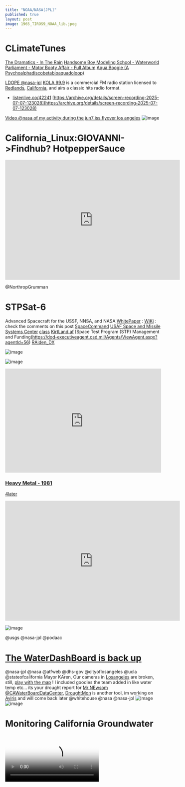 ```yaml
---
title: "NOAA/NASA[JPL]"
published: true
layout: post
image: 1965_TIROS9_NOAA_lib.jpeg
---
```



# CLimateTunes


<object width="560" height="315" data="https://www.youtube.com/embed/MxGEVIvSFeY" title="Journey - Wheel in the Sky (Official HD Video - 1978)" frameborder="0" allow="accelerometer; autoplay; clipboard-write; encrypted-media; gyroscope; picture-in-picture; web-share" referrerpolicy="strict-origin-when-cross-origin" allowfullscreen></object>

[The Dramatics - In The Rain](https://youtu.be/xwAFcPmszeQ) [Handsome Boy Modeling School - Waterworld](https://youtu.be/zLXlR-t0yCY?list=RDzLXlR-t0yCY) [Parliament - Motor Booty Affair - Full Album](https://youtube.com/playlist?list=PL8EtWTVglL0FTI6fYZuPe90BUPNX2kiyO&si=YcScWqcupMybpe05) [Aqua Boogie (A Psychoalphadiscobetabioaquadoloop) ](https://youtu.be/g3UC1KpSYLE?list=RDg3UC1KpSYLE)

[LDOPE @nasa-jpl](https://landweb.modaps.eosdis.nasa.gov/) 
[KOLA 99.9](https://www.kolafm.com/) 
is a commercial FM radio station licensed to [Redlands](https://www.cityofredlands.org/), [California](https://www.google.com/search?sca_esv=b7953b605ea5985e&rlz=1CASLJZ_enUS1170&sxsrf=AE3TifM6z9PzBccRJMcZEA4e1mixTnhMyg:1752004504978&q=redland+california&tbm=nws&source=lnms&fbs=AIIjpHxU7SXXniUZfeShr2fp4giZMLQ4RPdPjLPmOakFCN7X8EE7njRrb2FMGWExx-5ARS2dDjUqH8P7GJI3gXZTNa1ewV-CLv5ZT6fd_dbJFn0Njuz_e0Wu8_7yRkIN2Hnn3CAfH2L-S7a8qDrs-1gsjyM8Z0amfVSgtxyeHYqukoLI3D0Zmnhhn-5vvvmaIzjmG6rQIfOyt7B-TolXJ2CsS93wxGt2JQ&sa=X&sqi=2&ved=2ahUKEwjC6Kexha6OAxWmJ0QIHetYFj0Q0pQJKAN6BAgiEAE&biw=960&bih=945&dpr=1), and airs a classic hits radio format.
- [listenlive.co/42241](https://player.listenlive.co/42241)
[https://archive.org/details/screen-recording-2025-07-07-123028](https://archive.org/details/screen-recording-2025-07-07-123028)

[Video @nasa of my activity during the jun7 iss flyover los angeles](https://ia600906.us.archive.org/35/items/screen-recording-2025-07-07-123028/screen-20250708-045854.mp4)
![image](https://github.com/user-attachments/assets/4e167691-fcdc-495b-b740-4a2aa68402c1)

# California_Linux:GIOVANNI->Findhub? HotpepperSauce

<iframe src="https://archive.org/embed/GIOVANNIFindhub" width="560" height="384" frameborder="0" webkitallowfullscreen="true" mozallowfullscreen="true" allowfullscreen></iframe>

<object
  type="application/pdf"
  data="https://ia801608.us.archive.org/31/items/image-6_20250415/image%20%284%29.pdf"
  width="500"
  height="400"></object>
  
@NorthropGrumman 
# STPSat-6
Advanced Spacecraft for the
USSF, NNSA, and NASA [WhitePaper](https://cdn.northropgrumman.com/-/media/wp-content/uploads/DS-69-STPSat-6.pdf?v=1.0.0) : [WiKi](https://en.wikipedia.org/wiki/Space_Test_Program) : check the comments on this post
  [SpaceCommand](https://www.ssc.spaceforce.mil/Connect-With-Us/Space-Systems-Command-Front-Door/Space-Test-Program) [USAF Space and Missile Systems Center](https://ntrs.nasa.gov/api/citations/19960054106/downloads/19960054106.pdf) [class](https://www.geo.arizona.edu/content/PlanetaryGeoscience?_gl=1*a03zo4*_gcl_au*MTQwNzAyMTMxMi4xNzUyMDg0Mzcz*_ga*NzI2OTI4MDg4LjE3NTIwODQzNzM.*_ga_7PV3540XS3*czE3NTIwODQzNzMkbzEkZzEkdDE3NTIwODQ0MjMkajEwJGwwJGg3NTE0NDY4NTQ.) [KirtLand.af](https://www.kirtland.af.mil/Portals/52/Innovation%20and%20Prototyping%20Fact%20Sheet_PA%20Approved.pdf) [Space Test Program (STP) Management and Funding(https://dod-executiveagent.osd.mil/Agents/ViewAgent.aspx?agentId=56) [RAiden_DX](https://archive.org/details/arcade_raidendx#)

<div class=tupperware markdown="1">

![image](https://github.com/user-attachments/assets/93607547-f37b-47fe-8c1b-ecb80de43ba6)

![image](https://github.com/user-attachments/assets/875c42eb-81cc-4078-80b5-2582b1e82f49)


</div>

<iframe src="https://www.facebook.com/plugins/post.php?href=https%3A%2F%2Fwww.facebook.com%2FGeorgia.Bureau.of.Investigation%2Fposts%2Fpfbid02MdLMDV8jJPyDzmRaLSdeWutg7X9vpHX5MVkk262FQr5LQUhYgWN9TM2BZd4PMFQVl&show_text=false&width=500" width="500" height="333" style="border:none;overflow:hidden" scrolling="no" frameborder="0" allowfullscreen="true" allow="autoplay; clipboard-write; encrypted-media; picture-in-picture; web-share"></iframe>

<object data="https://www.facebook.com/plugins/post.php?href=https%3A%2F%2Fwww.facebook.com%2FGeorgia.Bureau.of.Investigation%2Fposts%2Fpfbid028NvzNHBMTBuC7tqhSsQceuEUHLzTEo3hF12Xp9i8C7zaZeGUYikqFEH57GYQ6k4Vl&show_text=true&width=500" width="500" height="559" style="border:none;overflow:hidden" scrolling="no" frameborder="0" allowfullscreen="true" allow="autoplay; clipboard-write; encrypted-media; picture-in-picture; web-share"></object>


### [Heavy Metal - 1981](https://archive.org/details/heavy.-metal.-1981.1080p.-blu-ray.x-264.-yify) 
[4later](https://svs.gsfc.nasa.gov/20405/)

<iframe src="https://archive.org/embed/heavy.-metal.-1981.1080p.-blu-ray.x-264.-yify" width="560" height="384" frameborder="0" webkitallowfullscreen="true" mozallowfullscreen="true" allowfullscreen></iframe>

![image](https://github.com/user-attachments/assets/57e5acda-23bd-48d9-bebb-93c0ad595825)


@usgs @nasa-jpl @podaac 
# [The WaterDashBoard is back up]( https://dashboard.waterdata.usgs.gov/app/nwd/en/?aoi=bbox-%5B-116.66617%2C29.83053%2C-98.303%2C44.1844%5D&view=%7B%22basemap%22%3A%22EsriImagery2%22%2C%22bounds%22%3A%22-116.66617129965529%2C29.830529926211778%2C-98.30299535512766%2C44.18440445023236%22%2C%22insetMap%22%3Afalse%2C%22panel%22%3A%7B%22id%22%3A%22ViewerLayers%22%2C%22open%22%3Afalse%2C%22checkbox%22%3A%222%2C3%2C4%2C7%2C16%2C20%2C21%2C22%2C23%22%2C%22range%22%3A%220%3A1.0%2C1%3A1.0%2C2%3A1.0%2C3%3A1.0%2C4%3A1.0%2C5%3A1.0%2C6%3A1.0%2C7%3A1.0%2C8%3A0.8%2C9%3A0.3%2C10%3A0.5%2C11%3A0.5%2C12%3A0.5%2C13%3A0.5%2C14%3A0.5%2C15%3A0.5%2C16%3A0.5%2C17%3A1.0%2C18%3A1.0%2C19%3A1.0%2C20%3A1.0%22%2C%22select%22%3A%220%3A1%2C1%3A0%2C2%3A0%2C3%3A0%2C4%3A0%2C5%3A0%2C6%3A0%2C7%3A0%2C8%3A0%2C9%3A0%2C10%3A0%2C11%3A0%2C12%3A0%2C13%3A0%2C14%3A0%2C15%3A0%2C16%3A0%2C17%3A0%2C18%3A0%2C19%3A0%22%7D%7D )

@nasa-jpl @nasa @atfweb @dhs-gov @cityoflosangeles @ucla @stateofcalifornia Mayor KAren, Our cameras in [Losangeles](https://archive.org/details/historyoflosange00wils/page/n5/mode/2up) are broken, still, [play with the map]( https://dashboard.waterdata.usgs.gov/app/nwd/en/?aoi=bbox-%5B-116.66617%2C29.83053%2C-98.303%2C44.1844%5D&view=%7B%22basemap%22%3A%22EsriImagery2%22%2C%22bounds%22%3A%22-116.66617129965529%2C29.830529926211778%2C-98.30299535512766%2C44.18440445023236%22%2C%22insetMap%22%3Afalse%2C%22panel%22%3A%7B%22id%22%3A%22ViewerLayers%22%2C%22open%22%3Afalse%2C%22checkbox%22%3A%222%2C3%2C4%2C7%2C16%2C20%2C21%2C22%2C23%22%2C%22range%22%3A%220%3A1.0%2C1%3A1.0%2C2%3A1.0%2C3%3A1.0%2C4%3A1.0%2C5%3A1.0%2C6%3A1.0%2C7%3A1.0%2C8%3A0.8%2C9%3A0.3%2C10%3A0.5%2C11%3A0.5%2C12%3A0.5%2C13%3A0.5%2C14%3A0.5%2C15%3A0.5%2C16%3A0.5%2C17%3A1.0%2C18%3A1.0%2C19%3A1.0%2C20%3A1.0%22%2C%22select%22%3A%220%3A1%2C1%3A0%2C2%3A0%2C3%3A0%2C4%3A0%2C5%3A0%2C6%3A0%2C7%3A0%2C8%3A0%2C9%3A0%2C10%3A0%2C11%3A0%2C12%3A0%2C13%3A0%2C14%3A0%2C15%3A0%2C16%3A0%2C17%3A0%2C18%3A0%2C19%3A0%22%7D%7D ) ! I included goodies the team added in like water temp etc... its your drought report for [Mr NEwsom @CAWaterBoardDataCenter](https://apnews.com/article/gavin-newsom-south-carolina-democratic-primary-d04d1f313fbe7697aa31785e0e47440b), [DroughtMon](https://droughtmonitor.unl.edu/CurrentMap/StateDroughtMonitor.aspx?conus) is another tool, im working on [Aviris](https://daac.ornl.gov/cgi-bin/dsviewer.pl?ds_id=2189) and will come back later @whitehouse @nasa @nasa-jpl 
![image](https://github.com/user-attachments/assets/444090e6-9b3b-42ed-a2d1-6040e2a9690e)
![image](https://github.com/user-attachments/assets/28f995b1-4c4e-4cb4-b33b-890066c7a03f)

# Monitoring California Groundwater
<video controls poster="https://svs.gsfc.nasa.gov/vis/a030000/a031200/a031231/grace_ca_water_black_v3_20230316_1200_print.jpg">

  <source src="https://svs.gsfc.nasa.gov/vis/a030000/a031200/a031231/grace_ca_water_2002-2023_seasonal_1080p.mp4" type="video/mp4" />

  Download the

  or
  <a href="https://svs.gsfc.nasa.gov/vis/a030000/a031200/a031231/grace_ca_water_2002-2023_seasonal_1080p.mp4">MP4</a>
  video.
</video>

[SWOT Monitors Warming Waters Off California Coast
Full Resolution](https://svs.gsfc.nasa.gov/31247/)
![@nasa-jpl @noaa SWOT](https://svs.gsfc.nasa.gov/vis/a030000/a031200/a031247/SWOT_2023-08_ca_coast_PIA26091_print.jpg)

<video controls poster="https://svs.gsfc.nasa.gov/vis/a010000/a014700/a014756/YouTubeThumbnail_GOES50th_GOESandEarth.jpg">

  <source src="https://svs.gsfc.nasa.gov/vis/a010000/a014700/a014756/14756_GOES_50th_FINAL_1080.mp4" type="video/mp4" />

  Download the

  or
  <a href="https://svs.gsfc.nasa.gov/vis/a010000/a014700/a014756/14756_GOES_50th_FINAL_1080.mp4">MP4</a>
  video.
</video>

# Daytona USA [(Revision A)](https://www.retrogames.cc/arcade-games/daytona-usa-revision-a.html)

on [iframes](https://developer.mozilla.org/en-US/docs/Web/HTML/Reference/Elements/iframe) i may have to add a [poster](https://developer.mozilla.org/en-US/docs/Web/API/HTMLVideoElement/poster) attribute manually like with the [`<video>`](https://en.wikipedia.org/wiki/HTML_video) tag
```
<iframe src="https://www.retrogames.cc/embed/43757-daytona-usa-revision-a.html" width="600" height="450" frameborder="no" allowfullscreen="true" webkitallowfullscreen="true" mozallowfullscreen="true" scrolling="no"></iframe>
```
![image](https://github.com/user-attachments/assets/a82dcd0e-1c97-420e-9d1a-66367f156e9f)

 <div class="tumblr-post" data-href="https://embed.tumblr.com/embed/post/w1-4nQbFNq_M02iOR1eYKg/787985818989051905" data-did="4d83895ad8ac33ca6d3176f453516257a496356e"><a href="https://rashardmro.tumblr.com/post/787985818989051905/southern-california-wildfires-jan-2025-nasa">https://rashardmro.tumblr.com/post/787985818989051905/southern-california-wildfires-jan-2025-nasa</a></div>  <script async src="https://assets.tumblr.com/post.js"></script>
 
[KOLA 99.9](https://www.kolafm.com/) 
is a commercial FM radio station licensed to [Redlands](https://www.cityofredlands.org/), [California](https://www.google.com/search?sca_esv=b7953b605ea5985e&rlz=1CASLJZ_enUS1170&sxsrf=AE3TifM6z9PzBccRJMcZEA4e1mixTnhMyg:1752004504978&q=redland+california&tbm=nws&source=lnms&fbs=AIIjpHxU7SXXniUZfeShr2fp4giZMLQ4RPdPjLPmOakFCN7X8EE7njRrb2FMGWExx-5ARS2dDjUqH8P7GJI3gXZTNa1ewV-CLv5ZT6fd_dbJFn0Njuz_e0Wu8_7yRkIN2Hnn3CAfH2L-S7a8qDrs-1gsjyM8Z0amfVSgtxyeHYqukoLI3D0Zmnhhn-5vvvmaIzjmG6rQIfOyt7B-TolXJ2CsS93wxGt2JQ&sa=X&sqi=2&ved=2ahUKEwjC6Kexha6OAxWmJ0QIHetYFj0Q0pQJKAN6BAgiEAE&biw=960&bih=945&dpr=1), and airs a classic hits radio format.
- [listenlive.co/42241](https://player.listenlive.co/42241)
[https://archive.org/details/screen-recording-2025-07-07-123028](https://archive.org/details/screen-recording-2025-07-07-123028)
[Video @nasa](https://ia600906.us.archive.org/35/items/screen-recording-2025-07-07-123028/screen-20250708-045854.mp4)
![image](https://github.com/user-attachments/assets/4e167691-fcdc-495b-b740-4a2aa68402c1)



[Street Fighter II' - Hyper Fighting (Street Fighter 2' T 921209 USA)](https://www.retrogames.cc/arcade-games/street-fighter-ii-hyper-fighting-street-fighter-2-t-921209-usa.html)
[STAQS AVIRIS-NG-derived Methane and Carbon Dioxide Plumes, 2023](https://daac.ornl.gov/cgi-bin/dsviewer.pl?ds_id=2406)
This dataset contains enhanced column-integrated methane (CH4) and carbon dioxide (CO2) (concentration lengths) acquired from 211 flight lines across North America imaged by the Airborne Visible/Infrared Imaging Spectrometer-Next Generation (AVIRIS-NG) between June 26 and August 15, 2023 for NASA's Synergistic TEMPO Air Quality Science (STAQS) campaign [Documentation Revision Date: 2025-06-20](https://daac.ornl.gov/AVIRIS/guides/AVIRIS-NG_CH4_CO2_Plumes.html)
![AVIRIS-NG](https://daac.ornl.gov/AVIRIS/guides/AVIRIS-NG_CH4_CO2_Plumes_Fig1.png)
Jensen, D.J., H. Bender, and A.K. Thorpe. 2025. STAQS AVIRIS-NG-derived Methane and Carbon Dioxide Plumes, 2023. ORNL DAAC, Oak Ridge, Tennessee, USA. https://doi.org/10.3334/ORNLDAAC/2406

# Likeable ? 
[`Eric Garcetti's voice`](https://en.wikipedia.org/wiki/File:Opening_Statement_of_former_Los_Angeles_Mayor_Eric_M._Garcetti_at_his_Confirmation_Hearing_to_be_Ambassador_to_India.ogg)
Garcetti's opening statement at his confirmation hearing to be United States ambassador to India
Recorded December 14, 2021
<audio controls>
  <source src="https://en.wikipedia.org/wiki/File:Opening_Statement_of_former_Los_Angeles_Mayor_Eric_M._Garcetti_at_his_Confirmation_Hearing_to_be_Ambassador_to_India.ogg" type="audio/ogg">
  
  Your browser does not support the audio tag.
</audio>

![image](https://github.com/user-attachments/assets/90fd2340-8be9-4b71-ab91-f862703fd105)


[Los Angeles - What It's Really Like Now 🇺🇸](https://youtu.be/NSF9Ab3z1yU?si=kFvd0VwKbnl8y_Bx)
# @usgs The WAterDashboard has had bad connectivity in [Los Angeles County](https://eyes.nasa.gov/apps/dsn-now/dsn.html) @Noaa @nasa-jpl @podaac - [Rashard](https://ia800900.us.archive.org/33/items/marvoyagerneptuneSimpleScanStation20250703162827-19/marvoyagerneptuneSimpleScanStation20250703162827-01.png)
The first issue i had, I was riding [The Dash](https://www.ladottransit.com/dash/) to [Griffith](https://griffithobservatory.org/), an i went to the water dashboard an the router went down
![image](https://github.com/user-attachments/assets/620831c0-c598-47b5-b888-68585688c692)
![Screenshot_20250704-205259](https://github.com/user-attachments/assets/087871ea-16e2-4bf6-a3a8-5a97da4d1fc9)

![IMG_20250706_095744_1](https://github.com/user-attachments/assets/3b6e84bb-690a-4dc0-9eda-28d841c9ea52)

![IMG_20250706_071237_1](https://github.com/user-attachments/assets/8713823e-9492-4348-9d26-06d356e931b0)

[FiRMS](https://firms.modaps.eosdis.nasa.gov/map/#d:24hrs;@0.0,0.0,3.0z)
[Egypt’s Mediterranean Coast](https://visibleearth.nasa.gov/images/154431/egypts-mediterranean-coast)

![F4Dod_vXIAAoj73](https://github.com/user-attachments/assets/2865b043-b4ca-4603-9779-abc42ec84976)


### [TLDr;]
i read the @cityoflosangeles @stateofcalifornia [Mammal NeuroToxinAlert](https://ia800801.us.archive.org/24/items/MondayNewsPaperMAY12/1-2.png) and wanted to share some data, but got long winded... I will organize my notes and report regularly data i get from [pace - rashard_mars_recon_orbiter](https://thakarashard.github.io/rashardmro/)
# DearSupervisorLindsey
![The BeverlyPress](https://beverlypress.com/wp-content/uploads/2022/12/LindseyHorvath-400x500.png)
Hi im [Rashard](https://thakarashard.github.io/rashardmro/2025/02/11/AboutRashard.html), I work at [Nasa/JPL @nasa-jpl @nasa @whitehouse](https://www.jpl.nasa.gov/missions/insight/), I came across a short bulliten in [SantaMonicaDailyPress](https://ia800801.us.archive.org/24/items/MondayNewsPaperMAY12/1-2.png) about an issue we have locally with sick animals on the beach in the [communityNews section](https://x.com/BubbleGumPop510/status/1921982552996196579). I found an article from [lastmonth](https://smdp.com/news/natural-toxin-killing-socal-sea-mammals/) but this was in this mornings paper <date>[Monday, May 12, 2025](https://archive.org/details/MondayNewsPaperMAY12/1-2.png)</date> and grew concerned, I work on the [Nasa Earth Data Team](https://www.earthdata.nasa.gov/), [Laurie_Leshin](https://www.jpl.nasa.gov/who-we-are/executive-council/laurie-leshin-director-of-jpl/) is my manager,but we have a [new director](https://www.linkedin.com/in/davebgallagher) Dave Galleger slated to assume her duties in that role, She is moving to CalTech but its the same plot of land and idk my future, but she told me i was active mission and [iSS_ECOSTRESS](https://ecostress.jpl.nasa.gov/) is my team as well! - [rashardlanasa/GitHUB](https://github.com/rashardlanasa/ECOSTRESS-Data-Resources) and here is a [JupyterNoteBook](https://mybinder.org/v2/gh/rashardlanasa/ECOSTRESS-Data-Resources.git/HEAD) there are files to look at in the plots dir. [Terra-MODIS - Chlorophyll concentration - April 2025 (L3) is a 9.38MB png file](https://oceandata.sci.gsfc.nasa.gov/showimages/MODIST/IMAGES/CHL/L3/2025/0401/TERRA_MODIS.20250401_20250430.L3m.MO.CHL.chlor_a.4km.NRT.nc.png) but examining the Chlorophyll May help diagnose the Algal Blooms! We made a documentary recently called "[Oceans in Bloom](https://svs.gsfc.nasa.gov/14648/) included below and while riding [TheTrain @LACMTA @StateOfCalifornia @cityoflosangeles](https://github.com/LACMTA) this morning I saw [Green Alge! @usgs](https://www.usgs.gov/centers/kansas-water-science-center/science/harmful-algal-blooms-hab-research) and have been monitoring [The LA River](https://thakarashard.github.io/compiling/The-Losangeles-River) since i got put on the Data Science team, the page is messy but im building on the fly [Jekyll_rb](https://jekyllrb.com/) is talking in real time @nasa-jpl! So i am swamped form ppl breaking my blog or stealing clones, breaking my build/verify cycle!, please be patient and share with [KarenBass!](https://yandex.com/video/search?text=karen+bass+los+angeles&from=tabbar) I have been sending her my [palisadesFire_Cartography!]({{ site.url }}{{ site.baseurl }}/mars/2025/03/29/Los-Angeles-County-Fire_Data.html)
[Sea surface salinity datasets are now accessible](https://x.com/NASAEarthData/status/1921966965335506964) -[SOURCE @nasa](https://www.earthdata.nasa.gov/news/sea-surface-salinity-datasets-now-available-snwg-earthdata-search-portal)
[Terra-MODIS - Chlorophyll concentration - April 2025 (L3) 9.38MB png file](https://oceandata.sci.gsfc.nasa.gov/showimages/MODIST/IMAGES/CHL/L3/2025/0401/TERRA_MODIS.20250401_20250430.L3m.MO.CHL.chlor_a.4km.NRT.nc.png) 


RASHARd @nasa-jpl [COViDBRAiNDUMP]({{ site.url }}{{ site.baseurl }}/mars/2024/11/19/CovidDump.html)
[newspapers - PDF](https://archive.org/details/image_20250428_2325/1.pdf)
[![Binder](https://mybinder.org/badge_logo.svg)](https://mybinder.org/v2/gh/holetoanot62882/mars.git/HEAD) [RashardOnTrello](https://trello.com/b/FWO7m3St/rashardmro) [![Twitter Follow](https://img.shields.io/badge/Social-LindseyPHorvath__-blue?style=social&logo=X)](https://twitter.com/LindseyPHorvath) [![Twitter Follow](https://img.shields.io/badge/Social-@LACityCouncil__-blue?style=social&logo=X)](https://twitter.com/@LACityCouncil) [![Twitter Follow](https://img.shields.io/badge/Social-@NASAEarthdata__-blue?style=social&logo=X)](https://twitter.com/@NASAEarthData) 

- [![Twitter Follow](https://img.shields.io/badge/Social-@smdailypress__-blue?style=social&logo=X)](https://twitter.com/@smdailypress) [![Twitter Follow](https://img.shields.io/badge/Social-mayorofla__-blue?style=social&logo=X)](https://twitter.com/mayorofla) [SUPERVISOR LINDSEY P. HORVATH](https://lindseyhorvath.lacounty.gov/)
# Re:Natural toxin killing SoCal sea mammals
[ARTiCLE](#)
Dolphins and sea lions that have died along the Southern California coast in recent weeks may be victims of a deadly neurotoxin produced by a seasonal algae bloom[,](https://x.com/BubbleGumPop510/status/1922000212337229859) experts said Tuesday. [ReadMore](https://smdp.com/news/natural-toxin-killing-socal-sea-mammals/) [Sick Animal Notes](https://x.com/BubbleGumPop510/status/1921986013712244889)



[Sea surface salinity datasets are now accessible](https://x.com/NASAEarthData/status/1921966965335506964) -[SOURCE @nasa](https://www.earthdata.nasa.gov/news/sea-surface-salinity-datasets-now-available-snwg-earthdata-search-portal)

[COViDBRAiNDUMP-Rashard_iMAN_Kelly @nasa-jpl @nasa @cdcgov]({{ site.url }}{{ site.baseurl }}/mars/2024/11/19/CovidDump.html)
 
 [newspapers - PDF](https://archive.org/details/image_20250428_2325/1.pdf)
[![Binder](https://mybinder.org/badge_logo.svg)](https://mybinder.org/v2/gh/holetoanot62882/mars.git/HEAD)

<blockquote class="twitter-tweet"><p lang="en" dir="ltr"><a href="https://t.co/DlL6Lzlyyk">https://t.co/DlL6Lzlyyk</a> <a href="https://twitter.com/hashtag/BioMAss?src=hash&amp;ref_src=twsrc%5Etfw">#BioMAss</a> <a href="https://twitter.com/NASAEarthData?ref_src=twsrc%5Etfw">@NASAEarthData</a> <a href="https://twitter.com/GeorgieC?ref_src=twsrc%5Etfw">@GeorgieC</a> <a href="https://twitter.com/Zoeapie?ref_src=twsrc%5Etfw">@Zoeapie</a> we got a lot of sick animals is someone poisoning <a href="https://twitter.com/hashtag/TheKelp?src=hash&amp;ref_src=twsrc%5Etfw">#TheKelp</a> <a href="https://twitter.com/UCLA?ref_src=twsrc%5Etfw">@ucla</a> <a href="https://t.co/G6Lqs1Ik8b">https://t.co/G6Lqs1Ik8b</a> <a href="https://twitter.com/sustainUCLA?ref_src=twsrc%5Etfw">@sustainUCLA</a> <a href="https://twitter.com/UCLAIoES?ref_src=twsrc%5Etfw">@UCLAIoES</a>) / X -<a href="https://twitter.com/hashtag/Rashard?src=hash&amp;ref_src=twsrc%5Etfw">#Rashard</a> <a href="https://twitter.com/NASAMars?ref_src=twsrc%5Etfw">@NASAMars</a> <a href="https://twitter.com/NASAInSight?ref_src=twsrc%5Etfw">@NASAInSight</a> <a href="https://twitter.com/NASAPersevere?ref_src=twsrc%5Etfw">@NASAPersevere</a> <a href="https://twitter.com/hashtag/Mars2020?src=hash&amp;ref_src=twsrc%5Etfw">#Mars2020</a> <a href="https://twitter.com/hashtag/gm?src=hash&amp;ref_src=twsrc%5Etfw">#gm</a> <a href="https://twitter.com/BlackGirlsCode?ref_src=twsrc%5Etfw">@BlackGirlsCode</a></p>&mdash; BubbleGumPop (@BubbleGumPop510) <a href="https://twitter.com/BubbleGumPop510/status/1921986013712244889?ref_src=twsrc%5Etfw">May 12, 2025</a></blockquote> <script async src="https://platform.twitter.com/widgets.js" charset="utf-8"></script>
<blockquote class="twitter-tweet"><p lang="en" dir="ltr"><a href="https://twitter.com/MayorOfLA?ref_src=twsrc%5Etfw">@MayorOfLA</a> <a href="https://t.co/7pWrwI5Y2W">https://t.co/7pWrwI5Y2W</a> <a href="https://twitter.com/smdailypress?ref_src=twsrc%5Etfw">@smdailypress</a> + <a href="https://t.co/YYm70GEjmc">https://t.co/YYm70GEjmc</a> <a href="https://twitter.com/NASAGoddard?ref_src=twsrc%5Etfw">@NASAGoddard</a> <a href="https://twitter.com/hashtag/Gm?src=hash&amp;ref_src=twsrc%5Etfw">#Gm</a> <a href="https://twitter.com/VeronicaMcG?ref_src=twsrc%5Etfw">@VeronicaMcG</a> `Natural toxin killing SoCal sea mammals` <br>im trying to find some plots to see water content. im loggedin <a href="https://twitter.com/hashtag/MsPetro?src=hash&amp;ref_src=twsrc%5Etfw">#MsPetro</a> iHave been beening erased from the web <a href="https://twitter.com/Essence?ref_src=twsrc%5Etfw">@essence</a>-<a href="https://twitter.com/hashtag/sinfulLust?src=hash&amp;ref_src=twsrc%5Etfw">#sinfulLust</a></p>&mdash; BubbleGumPop (@BubbleGumPop510) <a href="https://twitter.com/BubbleGumPop510/status/1921985307764756728?ref_src=twsrc%5Etfw">May 12, 2025</a></blockquote> <script async src="https://platform.twitter.com/widgets.js" charset="utf-8"></script>

![ecostress](https://ecostress.jpl.nasa.gov/logo.png)

![insight](https://d2pn8kiwq2w21t.cloudfront.net/images/18-mission-current-InSight_adj.height-700.png)
# DSCOVR: EPIC 
# DSCOVR: Deep Space Climate Observatory
![NOAA - DEEP_SPACE_NETOWORK](https://www.nesdis.noaa.gov/s3/styles/webp/s3/migrated/DSCOVR-Logo_NOAA_NASA_USAF.png.webp)

[📻Handsome Boy Modeling School - Waterworld📻](https://youtu.be/zLXlR-t0yCY?list=RDHWwCVqWmgro)
[DSCOVR: Deep Space Climate Observatory](https://www.nesdis.noaa.gov/current-satellite-missions/currently-flying/dscovr-deep-space-climate-observatory)
The Deep Space Climate Observatory, or DSCOVR, was launched in February of 2015, and maintains the nation's real-time solar wind monitoring capabilities, which are critical to the accuracy and lead time of NOAA's space weather alerts and forecasts... It sits Behind the moon from my understadning and that position is how it is able to capture [LunaRoccultation](https://ntrs.nasa.gov/citations/19780020077) so well
## What is an occultation in astronomy? 
A lunar occultation in astronomy is when the Moon appears to move in front of another object in the sky like a star, a planet or an asteroid. - @AntonVamplew [Anton Vamplew - BBC](https://www.skyatnightmagazine.com/advice/occultation-astronomy-what)
WHAT IS EPIC?
![epic](https://epic.gsfc.nasa.gov/contents/assets/Image_002.jpg)
EPIC (Earth Polychromatic Imaging Camera) is a 10-channel spectroradiometer (317 – 780 nm) onboard NOAA’s DSCOVR (Deep Space Climate Observatory) spacecraft. EPIC provides 10 narrow band spectral images of the entire sunlit face of Earth using a 2048x2048 pixel CCD (Charge Coupled Device) detector coupled to a 30-cm aperture Cassegrain telescope [ReadMore](https://epic.gsfc.nasa.gov/about/epic)

<object data="https://epic.gsfc.nasa.gov/" type="text/html" width="100%" height=600px ></object>

## 50 Years of GOES
In 2025, NOAA celebrates 50 years of its heralded Geostationary Operational Environmental Satellite program, known as GOES. For five decades, NOAA and NASA have partnered to advance NOAA satellite observations from [geostationary orbit](https://www.esa.int/ESA_Multimedia/Images/2020/03/Geostationary_orbit). 
<video controls poster="https://svs.gsfc.nasa.gov/vis/a010000/a014700/a014756/YouTubeThumbnail_GOES50th_GOESandEarth.jpg">

  <source src="https://svs.gsfc.nasa.gov/vis/a010000/a014700/a014756/14756_GOES_50th_FINAL_1080.mp4" type="video/mp4" />

  Download the

  or
  <a href="https://svs.gsfc.nasa.gov/vis/a010000/a014700/a014756/14756_GOES_50th_FINAL_1080.mp4">MP4</a>
  video.
</video>

# Interactive Global Geostationary Weather Satellite Images 
>George C. Marshall Space Flight Center [GOES](https://weather.msfc.nasa.gov/GOES)
[ satellite image map to view data - `CLiCKHERE`](https://weather.ndc.nasa.gov/GOES/)
The SPoRT Viewer is an interactive tool that displays dynamic imagery from various Earth Science resources [map](https://www.star.nesdis.noaa.gov/GOES/)

[SPoRT Viewer - Near Real-Time](https://weather.ndc.nasa.gov/sport/viewer/?dataset=imerglate&product=rrlate000&location=global)

<div class="tupperware">

<img src="https://explorer1.jpl.nasa.gov/assets/images/galleries/1960_first_tiros1_big.jpg" />
<img src="https://explorer1.jpl.nasa.gov/assets/images/galleries/1960_first_tiros1_big.jpg" />
<img src="https://explorer1.jpl.nasa.gov/assets/images/galleries/1965_TIROS9_NOAA_lib.jpeg" />

</div>

## NOAA-21, NOAA-20, and Suomi NPP orbits
NOAA’s Joint Polar Satellite System (JPSS) provides global observations that serve as the backbone of both short- and long-term forecasts, including those that help us predict and prepare for severe weather events. The five satellites scheduled in the fleet are the currently-flying NOAA/NASA Suomi National Polar-orbiting Partnership (Suomi NPP) satellite, NOAA-20, previously known as JPSS-1, NOAA-21, previously known as JPSS-2, and the upcoming JPSS-3 and JPSS-4 satellites. [The Mission - `JPSS`](https://www.nesdis.noaa.gov/our-satellites/currently-flying/joint-polar-satellite-system) [History of NOAA Satellites @noaa](https://www.nesdis.noaa.gov/our-satellites/related-information/history-of-noaa-satellites)
<iframe width="560" height="315" src="https://www.youtube.com/embed/4WmzarffSnE?si=oS-Ef3p4wql60bdm" title="YouTube video player" frameborder="0" allow="accelerometer; autoplay; clipboard-write; encrypted-media; gyroscope; picture-in-picture; web-share" referrerpolicy="strict-origin-when-cross-origin" allowfullscreen></iframe>

[NOAA Works with NASA JPL to Explore Mitigation of Data Corrupting Radio Frequency Emissions](https://www.nesdis.noaa.gov/news/noaa-works-nasa-jpl-explore-mitigation-of-data-corrupting-radio-frequency-emissions) [Joint Venture Partnerships](https://www.nesdis.noaa.gov/our-satellites/related-information/joint-venture-partnerships) The Joint Venture Partnerships allows NESDIS to prioritize engagement with the private sector, academia, and other federal agencies. [NEDiS](https://www.nesdis.noaa.gov/our-satellites/related-information/joint-venture-partnerships) [NASA Awards Delivery Order for NOAA’s Space Weather Program](https://www.nasa.gov/news-release/nasa-awards-delivery-order-for-noaas-space-weather-program/) 
### NOAA workers report 'intentional chaos' during personnel cuts
Some of the former government employees who were fired, rehired and fired again said they're owed pay and their health plans have been frozen; Some workers at the National Oceanic and Atmospheric Administration who were fired in February, rehired in March and then fired for a second time in April, say the agency has missed some salary payments during that period, and failed to have their health insurance plans restored or provide basic paperwork...[ReadMore Evav Bush @nbcnews](https://www.nbcnews.com/science/science-news/noaa-workers-report-intentional-chaos-personnel-cuts-rcna201625) ![SAVE @noaa](https://media-cldnry.s-nbcnews.com/image/upload/t_fit-560w,f_auto,q_auto:best/rockcms/2025-04/250417-noaa-headquarters-protest-mn-1407-85c3fd.jpg)
![MidWestSmoke2023](https://research.noaa.gov/wp-content/uploads/2024/11/GOES-18-Midwest-Smoke-05212023.png) [Related](https://www.reddit.com/r/spaceflight/comments/1gbgefj/eyes_on_the_solar_system/?rdt=48849)
<iframe width="100%" height="300" scrolling="no" frameborder="no" allow="autoplay" src="https://w.soundcloud.com/player/?url=https%3A//api.soundcloud.com/tracks/283991771&color=%23ff5500&auto_play=false&hide_related=false&show_comments=true&show_user=true&show_reposts=false&show_teaser=true&visual=true"></iframe><div style="font-size: 10px; color: #cccccc;line-break: anywhere;word-break: normal;overflow: hidden;white-space: nowrap;text-overflow: ellipsis; font-family: Interstate,Lucida Grande,Lucida Sans Unicode,Lucida Sans,Garuda,Verdana,Tahoma,sans-serif;font-weight: 100;"><a href="https://soundcloud.com/ninja-tune" title="Ninja Tune" target="_blank" style="color: #cccccc; text-decoration: none;">Ninja Tune</a> · <a href="https://soundcloud.com/ninja-tune/solid-steel-radio-show-2392016-hour-1-dj-food" title="Solid Steel Radio Show 23/9/2016 Hour 1 - DJ Food" target="_blank" style="color: #cccccc; text-decoration: none;">Solid Steel Radio Show 23/9/2016 Hour 1 - DJ Food</a></div>
[°Goes Wind calculator](https://www.star.nesdis.noaa.gov/goes/conus_band.php?sat=G18&band=DMW&length=48&dim=undefined)
[Interactive Global Geostationary Weather Satellite Images - GOES](https://weather.ndc.nasa.gov/GOES/)
[ALERTCalifornia is a UC San Diego Program](https://cameras.alertcalifornia.org/?pos=37.2391_-119.0039_6) 
[OPEN TOPOGRAPHY](https://opentopography.org/)
[Acme Mapper](https://mapper.acme.com/) 

[NOAA Latest Satellite Imagery](https://www.nhc.noaa.gov/satellite.php) This tool comes from our partners at NASA, and allows us to interactively browse global, full-resolution satellite imagery via their Earth Observing System Data and Information System ( EOSDIS ). - @noaa [This Earth Day, Explore Our Amazing World from Above](https://www.nesdis.noaa.gov/news/earth-day-explore-our-amazing-world-above)

![WORLDViEW](https://www.nesdis.noaa.gov/s3/styles/webp/s3/migrated/NASA-Worldview.JPG.webp?itok=IJQ0mnXC)


# Currently Flying
![current](https://www.nesdis.noaa.gov/s3/styles/webp/s3/2025-04/NOAA-Satellite-Observing-System.png.webp?itok=kDUHVbji)

# The Earth Observer
The Earth Observer newsletter, published by NASA's Science Support Office (Code 610) at the Goddard Space Flight Center, has been an authoritative source for consolidating NASA Earth Science news for over three decades. Past issues are available for download via the [ARCHiVE](https://science.nasa.gov/earth-science/the-earth-observer/archives/)
[Air Quality](https://haqast.org/haqast-showcase-2025/#virtualflashtalks)
![JPSS](https://www.nesdis.noaa.gov/s3/styles/webp/s3/2022-07/JPSS-factsheet-preview_2.jpg.webp?itok=b_vYK16R)

<picture>
  <source srcset="hhttps://ia601509.us.archive.org/20/items/noaa_fundingwide/noaa_funding.jpg" media="(orientation: portrait)" />
  <source srcset="https://archive.org/download/noaa_fundingwide/noaa_fundingwide.jpg" media="(orientation: landscape)" />
  <img src="https://archive.org/download/noaa_fundingwide/noaa_fundingwide.jpg" alt="JUMPiNGFLASH" />
</picture>

White House Plan Calls for NOAA Research Programs to Be Dismantled

A Trump administration budget proposal would essentially eliminate one of the world’s foremost Earth sciences research operations. [NTYiMES](https://www.nytimes.com/2025/04/11/climate/noaa-research-budget-cuts.html )

[RelatedTweet](https://x.com/RicoThaka/status/1912331578128363579) [RelatedTweet](https://x.com/RicoThaka/status/1912332218095268182)


<iframe width="560" height="315" src="https://www.youtube.com/embed/mbtfWD5vaTo?si=ejC9IZV7jfhfMTWs" title="YouTube video player" frameborder="0" allow="accelerometer; autoplay; clipboard-write; encrypted-media; gyroscope; picture-in-picture; web-share" referrerpolicy="strict-origin-when-cross-origin" allowfullscreen></iframe>

Weather & climate office hour 04/14/2025: Dismantling of NOAA, NASA, & climate research accelerates

The latest in a recurring series of live, virtual, & interactive "office hours" hosted by Dr. Daniel Swain on various topics related to extreme weather and climate. 04/14/2025 topic: Breaking news in recent days surrounding even deeper and more startling cuts to NOAA, NASA, FEMA, and other federal entities responsible for predicting, responding to, or studying weather, climate, wildfires, and disasters in the United States have been raising growing alarm. I'll discuss the latest in today's session, with a focus on potential short and long-term consequences of this proposed and/or unfolding large-scale dismantling of American science. [WATCH](https://www.youtube.com/live/mbtfWD5vaTo?si=Yp-__heMJgvLcjJd) channel:[Weather west](https://www.youtube.com/@WeatherWest)

![PODAAC - JPLNASA](https://podaac.jpl.nasa.gov/sites/all/themes/podaac/logo.png)

## First Image Released from NOAA-21 VIIRS instrument
December 8, 2022
![First Image Released from NOAA-21 VIIRS instrument](https://www.nesdis.noaa.gov/s3/styles/webp/s3/2022-12/black_NOAA21FirstGlobal_CenterRobinsonProjection_Upton_v2.png.webp?itok=tmg6ivxA)
[New Tool Available for Aquaculture Siting in Gulf of Mexico](https://coastalscience.noaa.gov/news/new-aquamapper-tool-available-permitting-siting-aquaculture-gulf-mexico/)

## NOAA Satellites Help Show Historic Flooding Along Ohio River

# ViiRS...
Is an Instrument like [ECOSTRESS](https://ecostress.jpl.nasa.gov/)

The Visible Infrared Imaging Radiometer Suite (VIIRS) instrument collects visible and infrared images and global observations of the land, atmosphere, cryosphere and oceans. 
![ViiRS_iNSTRUMENT](https://www.nesdis.noaa.gov/s3/styles/webp/s3/2021-12/VIIRS.jpg.webp?itok=AQqmSHJF)
![AquaMapper](https://cdn.coastalscience.noaa.gov/csmedia/2018/02/GulfAquamapper-Screenshot.png)

# 50 Years of GOES @noaa 
In 2025, NOAA celebrates 50 years of its heralded Geostationary Operational Environmental Satellite program, known as GOES. For five decades, NOAA and NASA have partnered to advance NOAA satellite observations from geostationary orbit. GOES are our sentinels in the sky: keeping constant watch for severe weather and environmental hazards on Earth and dangerous space weather. - [@nasa GOES East and GOES West Coverage of Western Hemisphere @noaa on YOUTUBE](https://youtu.be/2lOUkJzhfXM) ![GOES_R](https://www.goes-r.gov/imagesContent/multimedia/goesSeriesLogos/provingGround/color/03-med.png)
<video controls poster="https://svs.gsfc.nasa.gov/vis/a010000/a014700/a014756/14756_GOES_50th_FINAL_UHD.00500_print.jpg">

  <source src="https://svs.gsfc.nasa.gov/vis/a010000/a014700/a014756/14756_GOES_50th_FINAL_1080.mp4" type="video/mp4" />

  Download the

  or
  <a href="https://svs.gsfc.nasa.gov/vis/a010000/a014700/a014756/14756_GOES_50th_FINAL_1080.mp4">MP4</a>
  video.
</video>


### VIDEO: LUNAR TRANSIT 2015: 2015 
<video controls width="500">


  <source src="https://epic.gsfc.nasa.gov/epic-galleries/2015/lunar_transit/Updated_lunartransit.mp4" type="video/mp4" />

  Download the
 
  <a href="https://epic.gsfc.nasa.gov/epic-galleries/2015/lunar_transit/Updated_lunartransit.mp4">MP4</a>
  video.
</video>

[GALLERY: WEST COAST WILDFIRES](https://epic.gsfc.nasa.gov/galleries/2020/wildfires)
![California_Fire](https://epic.gsfc.nasa.gov/epic-galleries/2020/wildfires/full/epic_1b_20200911201539_map.png)
[VIDEO: LUNAR OCCULTATION 2015: 2015](https://epic.gsfc.nasa.gov/galleries/2015/lunar_occultation/video)


<object width="560" height="315" data="https://www.youtube.com/embed/14iUJFTmWJE?si=Bz3yHAGUtWm1iIUV" title="YouTube video player" frameborder="0" allow="accelerometer; autoplay; clipboard-write; encrypted-media; gyroscope; picture-in-picture; web-share" referrerpolicy="strict-origin-when-cross-origin" allowfullscreen></object>

<object data="https://epic.gsfc.nasa.gov/" type="text/html" width="100%" height=400px ></object>


<object data="https://eyes.nasa.gov/apps/dsn-now/dsn.html" type="text/html" width="100%" height=400px ></object>



[Rashard on TRELLO](https://trello.com/b/FWO7m3St/rashardmro)
[Limits for free account - John Agius May 2021](https://community.atlassian.com/forums/Trello-questions/Limits-for-free-account/qaq-p/1688220)
[SPACE_WEATHER.PDF](https://www.nesdis.noaa.gov/s3/2024-02/SWO_Flyout_Chart_January_2024.pdf)


![ABOUT MARQUEECE HARRIS-DAWSON https://cd8.lacity.gov/about/marqueece-harris-dawson](https://cd8.lacity.gov/sites/g/files/wph2111/files/new_logo4.png) [wiki](https://en.wikipedia.org/wiki/Marqueece_Harris-Dawson):[Talk](https://en.wikipedia.org/wiki/Talk:Marqueece_Harris-Dawson)
![image](https://github.com/user-attachments/assets/0ca10286-0881-4f6e-a48e-eeec79ac6964)
its always low cost bc yall scared to openly work on [pornography](https://www.youtube.com/watch?v=hzPylqS01qU) ... Councilmember Marqueece Harris-[Dawson](https://www.linkedin.com/in/marqueece-harris-dawson-21901635) without getting in ppl pants [Congress](https://www.google.com/search?sca_esv=51537aeedf813448&rlz=1CASLJZ_enUS1170&sxsrf=AE3TifNmqXpcgIq2nS7xuXQStk8UqY7wBg:1751998226759&q=congresswoman+kamlager-dove&tbm=nws&source=lnms&fbs=AIIjpHxU7SXXniUZfeShr2fp4giZrjP_Cx0LI1Ytb_FGcOviEiTm5uW1q0uNfK7KsnoL8hUyUYUJLZ_b-p0lT09DIkR7bwzZ58goNnPFwCobO9Lr1FJy27_ddIL61O5aDZqsFHcHHuRFHQk7kxoaLdgj0KZZIU_JDUonyMsHdJdQkliK1bPwqcc0Qm1U_K-UcOsxPbe_46Hc9znarUsxAr9dQ4t5M01Vcw&sa=X&ved=2ahUKEwjz5c__7a2OAxWqHkQIHaLMCkoQ0pQJKAF6BAgbEAE&biw=960&bih=945&dpr=1)member [Karen Bass](https://en.wikipedia.org/wiki/Eric_Garcetti) [![Twitter Follow](https://img.shields.io/badge/Social-@kdeleoncd14__-blue?style=social&logo=X)](https://twitter.com/kdeleoncd14) [![Twitter Follow](https://img.shields.io/badge/Social-@mhdcd8__-blue?style=social&logo=X)](https://twitter.com/mhdcd8) [@cityoflosangeles CD8](https://cd8.lacity.gov/) :: [CD8 EMAiL @nasa-jpl @nasa @atfweb @dhs-gov https://cd8.lacity.gov/connect/contact](https://cd8.lacity.gov/connect/contact) [ARTiCLE:LiZCOOPER-Where to Get Affordable Internet in Los Angeles - human-i-t.org](https://www.human-i-t.org/affordable-internet-los-angeles/?srsltid=AfmBOor9heYrGvS5D512GHMJQNZwNVyOIbPspkEGeAJUtXEjFJVgadM3) 
<object data="https://www.facebook.com/plugins/post.php?href=https%3A%2F%2Fwww.facebook.com%2FLACity%2Fposts%2Fpfbid02ALHrHQxKGBsYTvZY8CCtt1onfXuCfDZSScGXa697UbQfD5HTzx9PDtnCUPKHgxmil&show_text=true&width=500" width="500" height="456" style="border:none;overflow:hidden" scrolling="no" frameborder="0" allowfullscreen="true" allow="autoplay; clipboard-write; encrypted-media; picture-in-picture; web-share"></object>


![https://mitchell.lacounty.gov/](https://p6y530.p3cdn1.secureserver.net/wp-content/uploads/2025/01/FrontPage_Orange-1-1024x427.png)

i remember you from bull st... [Veronica McGregor](https://www.webbyawards.com/5-things-know-veronica-mcgregor/) she rememberes when i first started painting walls and basic'd the [12ozProphet](https://forum.12ozprophet.com/) greats for me she was like Kash Doll but that was not obvious im talking #Manessa Georgia Division of Family & Children Services like a person who knew a lot of p[eople in many different worlld an was teaching at SCAD Office - German University in Cairo [#savanna WTOC-TV](https://www.wtoc.com/) [Tats](https://bx200.com/portfolio/tats-cru-the-mural-kings/) [Cru](https://www.youtube.com/watch?v=Tda2zyvImVI) she know you guys well and If i remember correctly she was the grounding point that helped me not get hurt feelings by #WhiteBoyProstitutionGraff! and i k3ept making art Kimberly Bryant, Founder Black Girls CODE Congressmember Karen Bass NASA Earthdata Veronica McGregor NASA Space Communications and Navigation . . . #Thanks_MsMitchell i need help with some girls that grew fond of me in atlanta... I dont know what to do, polygamy is legal, but only with hustler hollywood ties in this area Los Angeles County Sheriff's Department Councilmember Marqueece Harris-Dawson [MyRepost](https://www.facebook.com/permalink.php?story_fbid=pfbid08ysxu7xJ85ZiguQKDoG6CdFBp4SPuYyE5FeMpuBFniLNwHPX4VZanSkRrvginQkxl&id=100084464911565) [OP](https://www.facebook.com/Holly4LACounty)
@nasa-jpl @nasa #Kennedy [The Free Agents (FA) Crew was Established in 1985](https://freeagentscrew.com/crew-history/)
[Dekae FA, Inkheads - Miami, March 2023](https://www.youtube.com/watch?v=Zg9H7urB3kk)
![image](https://github.com/user-attachments/assets/7d10645a-7c8a-416b-aba5-36c93521c62e)
```
He started writing in Miami, 1983. We chat about his personal history, his traveling and photo trading in the days before the internet and his mixed feelings and responsibility around being part of the early wave of graffiti on the internet as part of the crew that borough us 12ozProphet.com
```
[CALiFORNiA_LiNUX:My Git Hub Journey](https://archive.org/details/my-git-hub-journey-to-the-web-interface-rashard-iman-kelly-nasa-m-r-o-i-s-s-ecostress-swot) To The Web Interface RASHARD IMAN KELLY NASA M R O I S S ECOSTRESS SWOT
<iframe src="https://archive.org/embed/my-git-hub-journey-to-the-web-interface-rashard-iman-kelly-nasa-m-r-o-i-s-s-ecostress-swot" width="560" height="384" frameborder="0" webkitallowfullscreen="true" mozallowfullscreen="true" allowfullscreen></iframe>
<iframe src="https://archive.org/embed/mayor-1_losangeles_gov" width="560" height="384" frameborder="0" webkitallowfullscreen="true" mozallowfullscreen="true" allowfullscreen></iframe> @stateofcalifornia @nasa @whitehouse @nasa-jpl @cityoflosangeles 


### [Aqua Boogie (A Psychoalphadiscobetabioaquadoloop) ](https://youtu.be/g3UC1KpSYLE?list=RDg3UC1KpSYLE)
<object width="912" height="513" data="https://www.youtube.com/embed/g3UC1KpSYLE?list=RDg3UC1KpSYLE" title="Aqua Boogie (A Psychoalphadiscobetabioaquadoloop) (Unofficial Music Video)" frameborder="0" allow="accelerometer; autoplay; clipboard-write; encrypted-media; gyroscope; picture-in-picture; web-share" referrerpolicy="strict-origin-when-cross-origin" allowfullscreen></object> @nasa-jpl @youtube embeds dont have [PersistentLinks](https://guides.library.oregonstate.edu/persistent_links) ... [ThierUse@stanford](https://libguides.stanford.edu/library/article-links) 

`src="https://www.youtube.com/embed/g3UC1KpSYLE?list=RDg3UC1KpSYLE"` top
`src="https://www.youtube.com/embed/g3UC1KpSYLE?si=dl2vei9HLzuJOmbn"` bottom
<object width="912" height="513" data="https://www.youtube.com/embed/g3UC1KpSYLE?si=dl2vei9HLzuJOmbn" title=" Aqua Boogie (A Psychoalphadiscobetabioaquadoloop) (Unofficial Music Video) YouTube video player" frameborder="0" allow="accelerometer; autoplay; clipboard-write; encrypted-media; gyroscope; picture-in-picture; web-share" referrerpolicy="strict-origin-when-cross-origin" allowfullscreen> </object>


